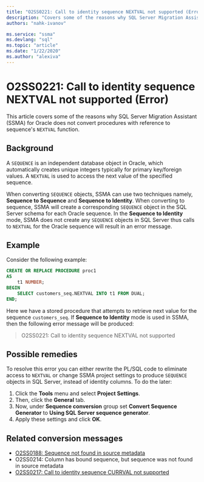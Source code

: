 ```yaml
---
title: "O2SS0221: Call to identity sequence NEXTVAL not supported (Error)"
description: "Covers some of the reasons why SQL Server Migration Assistant (SSMA) for Oracle does not convert procedures with reference to sequence's NEXTVAL function."
authors: "nahk-ivanov"

ms.service: "ssma"
ms.devlang: "sql"
ms.topic: "article"
ms.date: "1/22/2020"
ms.author: "alexiva"
---
```


# O2SS0221: Call to identity sequence NEXTVAL not supported (Error)

This article covers some of the reasons why SQL Server Migration Assistant (SSMA) for Oracle does not convert procedures with reference to sequence's `NEXTVAL` function.

## Background

A `SEQUENCE` is an independent database object in Oracle, which automatically creates unique integers typically for primary key/foreign values. A `NEXTVAL` is used to access the next value of the specified sequence.

When converting `SEQUENCE` objects, SSMA can use two techniques namely, **Sequence to Sequence** and **Sequence to Identity**. When converting to sequence, SSMA will create a corresponding `SEQUENCE` object in the SQL Server schema for each Oracle sequence. In the **Sequence to Identity** mode, SSMA does not create any `SEQUENCE` objects in SQL Server thus calls to `NEXTVAL` for the Oracle sequence will result in an error message.

## Example

Consider the following example:

```sql
CREATE OR REPLACE PROCEDURE proc1
AS
    t1 NUMBER;
BEGIN
    SELECT customers_seq.NEXTVAL INTO t1 FROM DUAL;
END;
```

Here we have a stored procedure that attempts to retrieve next value for the sequence `customers_seq`. If **Sequence to Identity** mode is used in SSMA, then the following error message will be produced:

> O2SS0221: Call to identity sequence NEXTVAL not supported

## Possible remedies

To resolve this error you can either rewrite the PL/SQL code to eliminate access to `NEXTVAL` or change SSMA project settings to produce `SEQUENCE` objects in SQL Server, instead of identity columns. To do the later:

1. Click the **Tools** menu and select **Project Settings**.
2. Then, click the **General** tab.
3. Now, under **Sequence conversion** group set **Convert Sequence Generator** to **Using SQL Server sequence generator**.
4. Apply these settings and click **OK**.

## Related conversion messages

* [O2SS0188: Sequence not found in source metadata](o2ss0188.md)
* O2SS0214: Column has bound sequence, but sequence was not found in source metadata
* [O2SS0217: Call to identity sequence CURRVAL not supported](o2ss0217.md)
